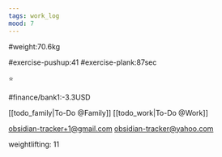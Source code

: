 ```yaml
---
tags: work_log
mood: 7
---
```


#weight:70.6kg

#exercise-pushup:41
#exercise-plank:87sec

⭐

#finance/bank1:-3.3USD

[[todo_family|To-Do @Family]]
[[todo_work|To-Do @Work]]

obsidian-tracker+1@gmail.com
obsidian-tracker@yahoo.com

weightlifting: 11

